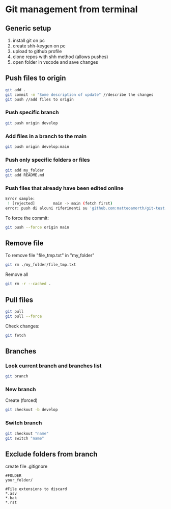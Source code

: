 # Git management from terminal

## Generic setup
1. install git on pc
2. create shh-keygen on pc
3. upload to github profile
4. clone repos with shh method (allows pushes)
5. open folder in vscode and save changes

## Push files to origin
```bash
git add . 
git commit -m "Some description of update" //describe the changes 
git push //add files to origin
``` 

### Push specific branch
```bash
git push origin develop
```

### Add files in a branch to the main
```bash
git push origin develop:main
```

### Push only specific folders or files
```bash
git add my_folder
git add README.md
```

### Push files that already have been edited online
```bash
Error sample:
 ! [rejected]        main -> main (fetch first)
error: push di alcuni riferimenti su 'github.com:matteoamorth/git-test.git' non riuscito
```

To force the commit:
```bash
git push --force origin main
```

## Remove file 
To remove file "file_tmp.txt" in "my_folder"
```bash
git rm ./my_folder/file_tmp.txt
```

Remove all
```bash
git rm -r --cached .
```

## Pull files 
```bash
git pull
git pull --force
```

Check changes:
```bash
git fetch
```

## Branches
### Look current branch and branches list
```bash
git branch
```

### New branch
Create (forced)
```bash
git checkout -b develop
```

### Switch branch
```bash
git checkout "name" 
git switch "name"
```

## Exclude folders from branch
create file .gitignore 

```gitignore
#FOLDER
your_folder/

#File extensions to discard
*.asv
*.bak
*.rst
```
